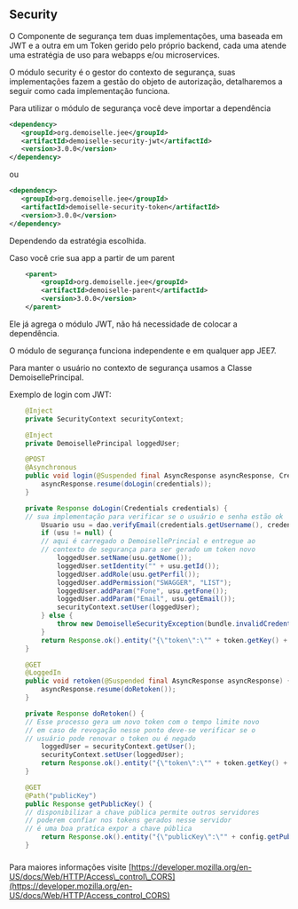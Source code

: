 ## Security

O Componente de segurança tem duas implementações, uma baseada em JWT e a outra em um Token gerido pelo próprio backend, cada uma atende uma estratégia de uso para webapps e/ou microservices.

O módulo security é o gestor do contexto de segurança, suas implementações fazem a gestão do objeto de autorização, detalharemos a seguir como cada implementação funciona.

Para utilizar o módulo de segurança você deve importar a dependência

```xml
<dependency>
   <groupId>org.demoiselle.jee</groupId>
   <artifactId>demoiselle-security-jwt</artifactId>
   <version>3.0.0</version>
</dependency>
```

ou

```xml
<dependency>
   <groupId>org.demoiselle.jee</groupId>
   <artifactId>demoiselle-security-token</artifactId>
   <version>3.0.0</version>
</dependency>
```

Dependendo da estratégia escolhida.

Caso você crie sua app a partir de um parent

```xml
    <parent>
        <groupId>org.demoiselle.jee</groupId>
        <artifactId>demoiselle-parent</artifactId>
        <version>3.0.0</version>
    </parent>
```

Ele já agrega o módulo JWT, não há necessidade de colocar a dependência.

O módulo de segurança funciona independente e em qualquer app JEE7.

Para manter o usuário no contexto de segurança usamos a Classe DemoisellePrincipal.

Exemplo de login com JWT:

```java
    @Inject
    private SecurityContext securityContext;

    @Inject
    private DemoisellePrincipal loggedUser;

    @POST
    @Asynchronous
    public void login(@Suspended final AsyncResponse asyncResponse, Credentials credentials) {
        asyncResponse.resume(doLogin(credentials));
    }

    private Response doLogin(Credentials credentials) {
    // sua implementação para verificar se o usuário e senha estão ok
        Usuario usu = dao.verifyEmail(credentials.getUsername(), credentials.getPassword());
        if (usu != null) {
        // aqui é carregado o DemoisellePrincial e entregue ao 
        // contexto de segurança para ser gerado um token novo
            loggedUser.setName(usu.getNome());
            loggedUser.setIdentity("" + usu.getId());
            loggedUser.addRole(usu.getPerfil());
            loggedUser.addPermission("SWAGGER", "LIST");
            loggedUser.addParam("Fone", usu.getFone());
            loggedUser.addParam("Email", usu.getEmail());
            securityContext.setUser(loggedUser);
        } else {
            throw new DemoiselleSecurityException(bundle.invalidCredentials(), Response.Status.UNAUTHORIZED.getStatusCode());
        }
        return Response.ok().entity("{\"token\":\"" + token.getKey() + "\"}").build();
    }

    @GET
    @LoggedIn
    public void retoken(@Suspended final AsyncResponse asyncResponse) {
        asyncResponse.resume(doRetoken());
    }

    private Response doRetoken() {
    // Esse processo gera um novo token com o tempo limite novo
    // em caso de revogação nesse ponto deve-se verificar se o 
    // usuário pode renovar o token ou é negado
        loggedUser = securityContext.getUser();
        securityContext.setUser(loggedUser);
        return Response.ok().entity("{\"token\":\"" + token.getKey() + "\"}").build();
    }

    @GET
    @Path("publicKey")
    public Response getPublicKey() {
    // disponibilizar a chave pública permite outros servidores
    // poderem confiar nos tokens gerados nesse servidor
    // é uma boa pratica expor a chave pública
        return Response.ok().entity("{\"publicKey\":\"" + config.getPublicKey() + "\"}").build();
    }
```

### 

Para maiores informações visite [https://developer.mozilla.org/en-US/docs/Web/HTTP/Access\_control\_CORS](https://developer.mozilla.org/en-US/docs/Web/HTTP/Access_control_CORS)

